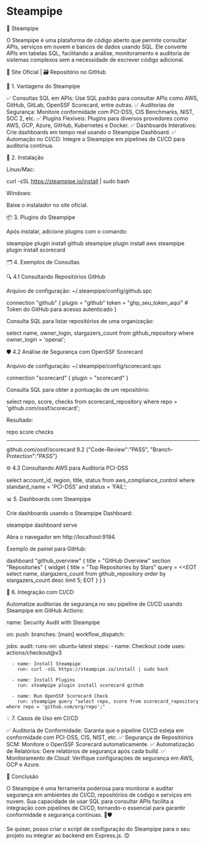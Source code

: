 # Steampipe

🧩 Steampipe

O Steampipe é uma plataforma de código aberto que permite consultar APIs, serviços em nuvem e bancos de dados usando SQL. Ele converte APIs em tabelas SQL, facilitando a análise, monitoramento e auditoria de sistemas complexos sem a necessidade de escrever código adicional.

🔗 Site Oficial | 🗃️ Repositório no GitHub

🚀 1. Vantagens do Steampipe

✅ Consultas SQL em APIs: Use SQL padrão para consultar APIs como AWS, GitHub, GitLab, OpenSSF Scorecard, entre outras.
✅ Auditorias de Segurança: Monitore conformidade com PCI-DSS, CIS Benchmarks, NIST, SOC 2, etc.
✅ Plugins Flexíveis: Plugins para diversos provedores como AWS, GCP, Azure, GitHub, Kubernetes e Docker.
✅ Dashboards Interativos: Crie dashboards em tempo real usando o Steampipe Dashboard.
✅ Automação no CI/CD: Integre o Steampipe em pipelines de CI/CD para auditoria contínua.

💾 2. Instalação

Linux/Mac:

curl -sSL https://steampipe.io/install | sudo bash

Windows:

Baixe o instalador no site oficial.

📦 3. Plugins do Steampipe

Após instalar, adicione plugins com o comando:

steampipe plugin install github
steampipe plugin install aws
steampipe plugin install scorecard

🗂️ 4. Exemplos de Consultas

🔍 4.1 Consultando Repositórios GitHub

Arquivo de configuração: ~/.steampipe/config/github.spc

connection "github" {
  plugin = "github"
  token  = "ghp_seu_token_aqui" # Token do GitHub para acesso autenticado
}

Consulta SQL para listar repositórios de uma organização:

select name, owner_login, stargazers_count
from github_repository
where owner_login = 'openai';

🛡️ 4.2 Análise de Segurança com OpenSSF Scorecard

Arquivo de configuração: ~/.steampipe/config/scorecard.spc

connection "scorecard" {
  plugin = "scorecard"
}

Consulta SQL para obter a pontuação de um repositório:

select repo, score, checks
from scorecard_repository
where repo = 'github.com/ossf/scorecard';

Resultado:

repo                                score  checks
---------------------------------  -----  ----------------------------------------------------
github.com/ossf/scorecard           9.2   {"Code-Review":"PASS", "Branch-Protection":"PASS"}

🌐 4.3 Consultando AWS para Auditoria PCI-DSS

select account_id, region, title, status
from aws_compliance_control
where standard_name = 'PCI-DSS' and status = 'FAIL';

📊 5. Dashboards com Steampipe

Crie dashboards usando o Steampipe Dashboard:

steampipe dashboard serve

Abra o navegador em http://localhost:9194.

Exemplo de painel para GitHub:

dashboard "github_overview" {
  title = "GitHub Overview"
  section "Repositories" {
    widget {
      title = "Top Repositories by Stars"
      query = <<EOT
        select name, stargazers_count
        from github_repository
        order by stargazers_count desc
        limit 5;
      EOT
    }
  }
}

🔗 6. Integração com CI/CD

Automatize auditorias de segurança no seu pipeline de CI/CD usando Steampipe em GitHub Actions:

name: Security Audit with Steampipe

on:
  push:
    branches: [main]
  workflow_dispatch:

jobs:
  audit:
    runs-on: ubuntu-latest
    steps:
      - name: Checkout code
        uses: actions/checkout@v3

      - name: Install Steampipe
        run: curl -sSL https://steampipe.io/install | sudo bash

      - name: Install Plugins
        run: steampipe plugin install scorecard github

      - name: Run OpenSSF Scorecard Check
        run: steampipe query "select repo, score from scorecard_repository where repo = 'github.com/org/repo';"

💡 7. Casos de Uso em CI/CD

✅ Auditoria de Conformidade: Garanta que o pipeline CI/CD esteja em conformidade com PCI-DSS, CIS, NIST, etc.
✅ Segurança de Repositórios SCM: Monitore o OpenSSF Scorecard automaticamente.
✅ Automatização de Relatórios: Gere relatórios de segurança após cada build.
✅ Monitoramento de Cloud: Verifique configurações de segurança em AWS, GCP e Azure.

🌱 Conclusão

O Steampipe é uma ferramenta poderosa para monitorar e auditar segurança em ambientes de CI/CD, repositórios de código e serviços em nuvem. Sua capacidade de usar SQL para consultar APIs facilita a integração com pipelines de CI/CD, tornando-o essencial para garantir conformidade e segurança contínuas. 🚀🛡️

Se quiser, posso criar o script de configuração do Steampipe para o seu projeto ou integrar ao backend em Express.js. 😊
